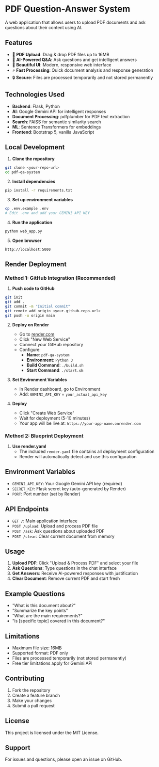 # PDF Question-Answer System

A web application that allows users to upload PDF documents and ask questions about their content using AI.

## Features

- 📄 **PDF Upload**: Drag & drop PDF files up to 16MB
- 🤖 **AI-Powered Q&A**: Ask questions and get intelligent answers
- 🎨 **Beautiful UI**: Modern, responsive web interface
- ⚡ **Fast Processing**: Quick document analysis and response generation
- 🔒 **Secure**: Files are processed temporarily and not stored permanently

## Technologies Used

- **Backend**: Flask, Python
- **AI**: Google Gemini API for intelligent responses
- **Document Processing**: pdfplumber for PDF text extraction
- **Search**: FAISS for semantic similarity search
- **ML**: Sentence Transformers for embeddings
- **Frontend**: Bootstrap 5, vanilla JavaScript

## Local Development

1. **Clone the repository**
```bash
git clone <your-repo-url>
cd pdf-qa-system
```

2. **Install dependencies**
```bash
pip install -r requirements.txt
```

3. **Set up environment variables**
```bash
cp .env.example .env
# Edit .env and add your GEMINI_API_KEY
```

4. **Run the application**
```bash
python web_app.py
```

5. **Open browser**
```
http://localhost:5000
```

## Render Deployment

### Method 1: GitHub Integration (Recommended)

1. **Push code to GitHub**
```bash
git init
git add .
git commit -m "Initial commit"
git remote add origin <your-github-repo-url>
git push -u origin main
```

2. **Deploy on Render**
   - Go to [render.com](https://render.com)
   - Click "New Web Service"
   - Connect your GitHub repository
   - Configure:
     - **Name**: `pdf-qa-system`
     - **Environment**: `Python 3`
     - **Build Command**: `./build.sh`
     - **Start Command**: `./start.sh`

3. **Set Environment Variables**
   - In Render dashboard, go to Environment
   - Add: `GEMINI_API_KEY` = `your_actual_api_key`

4. **Deploy**
   - Click "Create Web Service"
   - Wait for deployment (5-10 minutes)
   - Your app will be live at: `https://your-app-name.onrender.com`

### Method 2: Blueprint Deployment

1. **Use render.yaml**
   - The included `render.yaml` file contains all deployment configuration
   - Render will automatically detect and use this configuration

## Environment Variables

- `GEMINI_API_KEY`: Your Google Gemini API key (required)
- `SECRET_KEY`: Flask secret key (auto-generated by Render)
- `PORT`: Port number (set by Render)

## API Endpoints

- `GET /`: Main application interface
- `POST /upload`: Upload and process PDF file
- `POST /ask`: Ask questions about uploaded PDF
- `POST /clear`: Clear current document from memory

## Usage

1. **Upload PDF**: Click "Upload & Process PDF" and select your file
2. **Ask Questions**: Type questions in the chat interface
3. **Get Answers**: Receive AI-powered responses with justification
4. **Clear Document**: Remove current PDF and start fresh

## Example Questions

- "What is this document about?"
- "Summarize the key points"
- "What are the main requirements?"
- "Is [specific topic] covered in this document?"

## Limitations

- Maximum file size: 16MB
- Supported format: PDF only
- Files are processed temporarily (not stored permanently)
- Free tier limitations apply for Gemini API

## Contributing

1. Fork the repository
2. Create a feature branch
3. Make your changes
4. Submit a pull request

## License

This project is licensed under the MIT License.

## Support

For issues and questions, please open an issue on GitHub.
